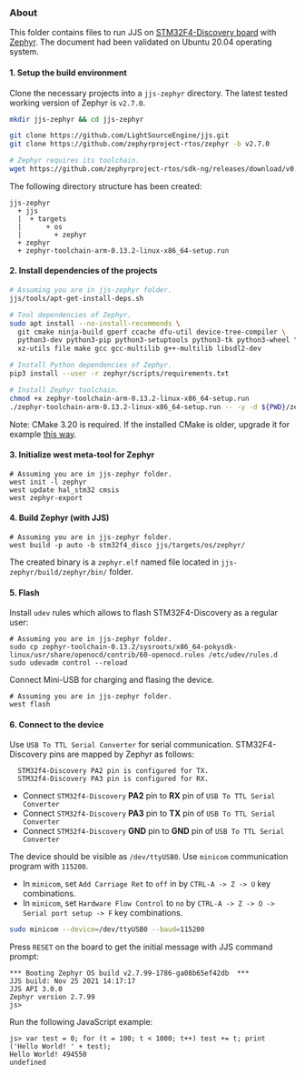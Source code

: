 ### About

This folder contains files to run JJS on
[STM32F4-Discovery board](https://www.st.com/en/evaluation-tools/stm32f4discovery.html) with
[Zephyr](https://zephyrproject.org/).
The document had been validated on Ubuntu 20.04 operating system.

#### 1. Setup the build environment

Clone the necessary projects into a `jjs-zephyr` directory.
The latest tested working version of Zephyr is `v2.7.0`.

```sh
mkdir jjs-zephyr && cd jjs-zephyr

git clone https://github.com/LightSourceEngine/jjs.git
git clone https://github.com/zephyrproject-rtos/zephyr -b v2.7.0

# Zephyr requires its toolchain.
wget https://github.com/zephyrproject-rtos/sdk-ng/releases/download/v0.13.2/zephyr-toolchain-arm-0.13.2-linux-x86_64-setup.run
```

The following directory structure has been created:

```
jjs-zephyr
  + jjs
  |  + targets
  |      + os
  |        + zephyr
  + zephyr
  + zephyr-toolchain-arm-0.13.2-linux-x86_64-setup.run
```

#### 2. Install dependencies of the projects

```sh
# Assuming you are in jjs-zephyr folder.
jjs/tools/apt-get-install-deps.sh

# Tool dependencies of Zephyr.
sudo apt install --no-install-recommends \
  git cmake ninja-build gperf ccache dfu-util device-tree-compiler \
  python3-dev python3-pip python3-setuptools python3-tk python3-wheel \
  xz-utils file make gcc gcc-multilib g++-multilib libsdl2-dev

# Install Python dependencies of Zephyr.
pip3 install --user -r zephyr/scripts/requirements.txt

# Install Zephyr toolchain.
chmod +x zephyr-toolchain-arm-0.13.2-linux-x86_64-setup.run
./zephyr-toolchain-arm-0.13.2-linux-x86_64-setup.run -- -y -d ${PWD}/zephyr-toolchain-0.13.2
```

Note: CMake 3.20 is required. If the installed CMake is older, upgrade it for example [this way](https://apt.kitware.com/).

#### 3. Initialize west meta-tool for Zephyr

```
# Assuming you are in jjs-zephyr folder.
west init -l zephyr
west update hal_stm32 cmsis
west zephyr-export
```

#### 4. Build Zephyr (with JJS)

```
# Assuming you are in jjs-zephyr folder.
west build -p auto -b stm32f4_disco jjs/targets/os/zephyr/
```

The created binary is a `zephyr.elf` named file located in `jjs-zephyr/build/zephyr/bin/` folder.

#### 5. Flash

Install `udev` rules which allows to flash STM32F4-Discovery as a regular user:

```
# Assuming you are in jjs-zephyr folder.
sudo cp zephyr-toolchain-0.13.2/sysroots/x86_64-pokysdk-linux/usr/share/openocd/contrib/60-openocd.rules /etc/udev/rules.d
sudo udevadm control --reload
```

Connect Mini-USB for charging and flasing the device.

```
# Assuming you are in jjs-zephyr folder.
west flash
```

#### 6. Connect to the device

Use `USB To TTL Serial Converter` for serial communication. STM32F4-Discovery pins are mapped by Zephyr as follows:

```
  STM32f4-Discovery PA2 pin is configured for TX.
  STM32f4-Discovery PA3 pin is configured for RX.
```

* Connect `STM32f4-Discovery` **PA2** pin to **RX** pin of `USB To TTL Serial Converter`
* Connect `STM32f4-Discovery` **PA3** pin to **TX** pin of `USB To TTL Serial Converter`
* Connect `STM32f4-Discovery` **GND** pin to **GND** pin of `USB To TTL Serial Converter`

The device should be visible as `/dev/ttyUSB0`. Use `minicom` communication program with `115200`.

* In `minicom`, set `Add Carriage Ret` to `off` in by `CTRL-A -> Z -> U` key combinations.
* In `minicom`, set `Hardware Flow Control` to `no` by `CTRL-A -> Z -> O -> Serial port setup -> F` key combinations.

```sh
sudo minicom --device=/dev/ttyUSB0 --baud=115200
```

Press `RESET` on the board to get the initial message with JJS command prompt:

```
*** Booting Zephyr OS build v2.7.99-1786-ga08b65ef42db  ***
JJS build: Nov 25 2021 14:17:17
JJS API 3.0.0
Zephyr version 2.7.99
js>
```

Run the following JavaScript example:

```
js> var test = 0; for (t = 100; t < 1000; t++) test += t; print ('Hello World! ' + test);
Hello World! 494550
undefined
```
